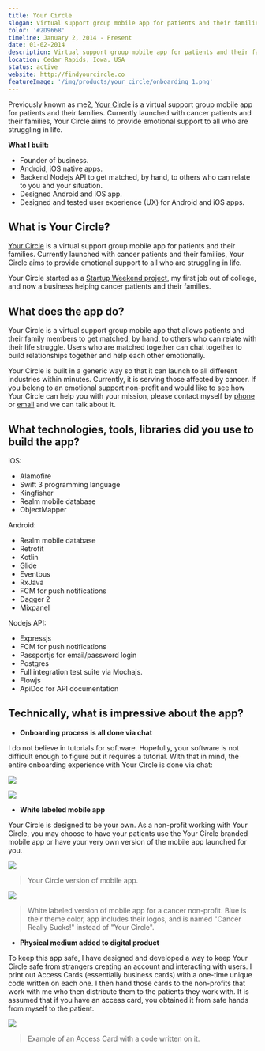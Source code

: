 ```yaml
---
title: Your Circle
slogan: Virtual support group mobile app for patients and their families.
color: '#2D9668'
timeline: January 2, 2014 - Present
date: 01-02-2014
description: Virtual support group mobile app for patients and their families.
location: Cedar Rapids, Iowa, USA
status: active
website: http://findyourcircle.co
featureImage: '/img/products/your_circle/onboarding_1.png'
---
```


Previously known as me2, [Your Circle](http://findyourcircle.co) is a virtual support group mobile app for patients and their families. Currently launched with cancer patients and their families, Your Circle aims to provide emotional support to all who are struggling in life.

**What I built:**

* Founder of business.
* Android, iOS native apps.
* Backend Nodejs API to get matched, by hand, to others who can relate to you and your situation.
* Designed Android and iOS app.
* Designed and tested user experience (UX) for Android and iOS apps.

## What is Your Circle?

[Your Circle](http://findyourcircle.co) is a virtual support group mobile app for patients and their families. Currently launched with cancer patients and their families, Your Circle aims to provide emotional support to all who are struggling in life.

Your Circle started as a [Startup Weekend project](http://levibostian.com/blog/startup-weekend-iowa-city-2014-the-greatest-weekend-of-2014/), my first job out of college, and now a business helping cancer patients and their families.

## What does the app do?

Your Circle is a virtual support group mobile app that allows patients and their family members to get matched, by hand, to others who can relate with their life struggle. Users who are matched together can chat together to build relationships together and help each other emotionally.

Your Circle is built in a generic way so that it can launch to all different industries within minutes. Currently, it is serving those affected by cancer. If you belong to an emotional support non-profit and would like to see how Your Circle can help you with your mission, please contact myself by [phone](tel:+18445516607) or [email](mailto:levi@findyourcircle.co) and we can talk about it.  

## What technologies, tools, libraries did you use to build the app?

iOS:

* Alamofire
* Swift 3 programming language
* Kingfisher
* Realm mobile database
* ObjectMapper

Android:

* Realm mobile database
* Retrofit
* Kotlin
* Glide
* Eventbus
* RxJava
* FCM for push notifications
* Dagger 2
* Mixpanel

Nodejs API:

* Expressjs
* FCM for push notifications
* Passportjs for email/password login
* Postgres
* Full integration test suite via Mochajs.
* Flowjs
* ApiDoc for API documentation

## Technically, what is impressive about the app?

* **Onboarding process is all done via chat**

I do not believe in tutorials for software. Hopefully, your software is not difficult enough to figure out it requires a tutorial. With that in mind, the entire onboarding experience with Your Circle is done via chat:

![](/img/products/your_circle/onboarding_1.png)

![](/img/products/your_circle/onboarding_2.png)

* **White labeled mobile app**

Your Circle is designed to be your own. As a non-profit working with Your Circle, you may choose to have your patients use the Your Circle branded mobile app or have your very own version of the mobile app launched for you.

![](/img/products/your_circle/onboarding_1.png)
> Your Circle version of mobile app.

![](/img/products/your_circle/crs_1.png)
> White labeled version of mobile app for a cancer non-profit. Blue is their theme color, app includes their logos, and is named "Cancer Really Sucks!" instead of "Your Circle".

* **Physical medium added to digital product**

To keep this app safe, I have designed and developed a way to keep Your Circle safe from strangers creating an account and interacting with users. I print out Access Cards (essentially business cards) with a one-time unique code written on each one. I then hand those cards to the non-profits that work with me who then distribute them to the patients they work with. It is assumed that if you have an access card, you obtained it from safe hands from myself to the patient.

![](/img/products/your_circle/access_card.png)
> Example of an Access Card with a code written on it.
